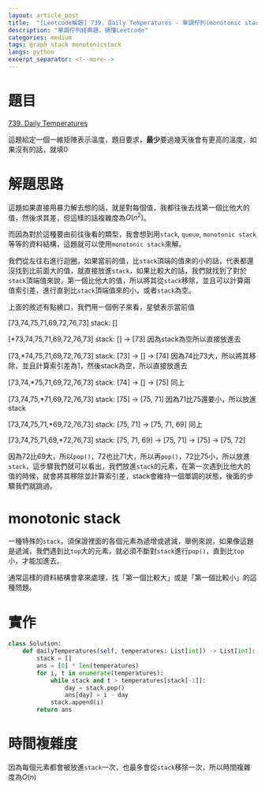 ```yaml
---
layout: article_post
title:  "[Leetcode解題] 739. Daily Temperatures - 單調佇列(monotonic stack)解"
description: "單調佇列經典題，搞懂Leetcode"
categories: medium
tags: graph stack monotonicstack
langs: python
excerpt_separator: <!--more-->
---
```


# 題目

[739. Daily Temperatures](https://leetcode.com/problems/daily-temperatures/)

這題給定一個一維矩陣表示溫度，題目要求，**最少**要過幾天後會有更高的溫度，如果沒有的話，就填0

 <!--more-->

# 解題思路

這題如果直接用暴力解去想的話，就是對每個值，我都往後去找第一個比他大的值，然後求其差，但這樣的話複雜度為$O(n^2)$。

而因為對於這種要由前往後看的類型，我會想到用`stack`, `queue`, `monotonic stack`等等的資料結構，這題就可以使用`monotonic stack`來解。

我們從左往右進行迴圈，如果當前的值，比`stack`頂端的值來的小的話，代表都還沒找到比前面大的值，就直接放進`stack`，如果比較大的話，我們就找到了對於`stack`頂端值來說，第一個比他大的值，所以將其從`stack`移除，並且可以計算兩值索引差，進行直到比`stack`頂端值來的小，或者`stack`為空。

上面的敘述有點繞口，我們用一個例子來看，星號表示當前值

[73,74,75,71,69,72,76,73]
stack: []

[*73,74,75,71,69,72,76,73]
stack: [] -> [73]
因為stack為空所以直接放進去

[73,*74,75,71,69,72,76,73]
stack: [73] -> [] -> [74]
因為74比73大，所以將其移除，並且計算索引差為1，然後stack為空，所以直接放進去

[73,74,*75,71,69,72,76,73]
stack: [74] -> [] -> [75]
同上

[73,74,75,*71,69,72,76,73]
stack: [75] -> [75, 71]
因為71比75還要小，所以放進stack

[73,74,75,71,*69,72,76,73]
stack: [75, 71] -> [75, 71, 69]
同上

[73,74,75,71,69,*72,76,73]
stack: [75, 71, 69] -> [75, 71] -> [75] -> [75, 72]

因為72比69大，所以`pop()`，72也比71大，所以再`pop()`，72比75小，所以放進`stack`，這步驟我們就可以看出，我們放進`stack`的元素，在第一次遇到比他大的值的時候，就會將其移除並計算索引差，stack會維持一個單調的狀態，後面的步驟我們就跳過。

# monotonic stack

一種特殊的`stack`，須保證裡面的各個元素為遞增或遞減，舉例來說，如果像這題是遞減，我們遇到比`top`大的元素，就必須不斷對`stack`進行`pop()`，直到比`top`小，才能加進去。

通常這樣的資料結構會拿來處理，找「第一個比較大」或是「第一個比較小」的這種問題。

# 實作
```python
class Solution:
    def dailyTemperatures(self, temperatures: List[int]) -> List[int]:
        stack = []
        ans = [0] * len(temperatures)
        for i, t in enumerate(temperatures):
            while stack and t > temperatures[stack[-1]]:
                day = stack.pop()
                ans[day] = i - day
            stack.append(i)
        return ans
```

# 時間複雜度

因為每個元素都會被放進`stack`一次，也最多會從`stack`移除一次，所以時間複雜度為$O(n)$
